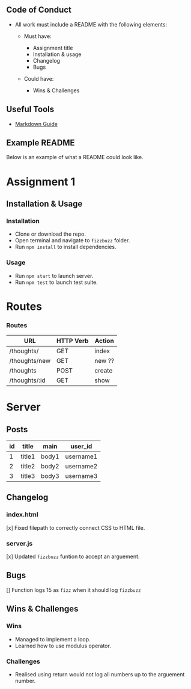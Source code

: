 ## Code of Conduct

* All work must include a README with the following elements:

    * Must have:
        * Assignment title
        * Installation & usage
        * Changelog
        * Bugs

    * Could have:
        * Wins & Challenges

## Useful Tools

* [Markdown Guide](https://guides.github.com/features/mastering-markdown/)

## Example README

Below is an example of what a README could look like.

# Assignment 1

## Installation & Usage

### Installation

* Clone or download the repo.
* Open terminal and navigate to `fizzbuzz` folder.
* Run `npm install` to install dependencies.

### Usage

* Run `npm start` to launch server.
* Run `npm test` to launch test suite.

# Routes

### Routes
| **URL** | **HTTP Verb** |  **Action**|
|------------|-------------|------------|
| /thoughts/         | GET       | index  
| /thoughts/new      | GET       | new   ??
| /thoughts          | POST      | create   
| /thoughts/:id      | GET       | show  

# Server

## Posts
| id | title |  main | user_id|
|----|-------|-------|-------    |
|  1 |title1 | body1 | username1 |
|  2 |title2 | body2 | username2 |
|  3 |title3 | body3 | username3 |



## Changelog

### index.html

[x] Fixed filepath to correctly connect CSS to HTML file.

### server.js

[x] Updated `fizzbuzz` funtion to accept an arguement.

## Bugs

[] Function logs 15 as `fizz` when it should log `fizzbuzz`

## Wins & Challenges

### Wins

* Managed to implement a loop.
* Learned how to use modulus operator.

### Challenges

* Realised using return would not log all numbers up to the arguement number.
